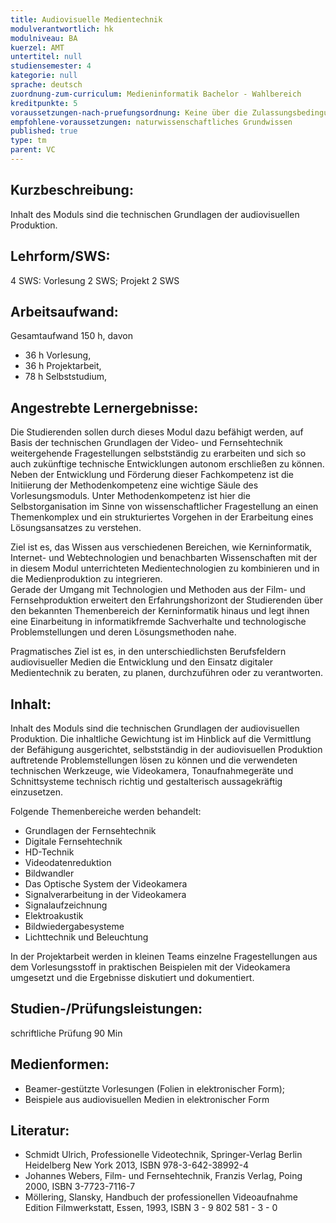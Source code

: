 ```yaml
---
title: Audiovisuelle Medientechnik
modulverantwortlich: hk
modulniveau: BA
kuerzel: AMT
untertitel: null
studiensemester: 4
kategorie: null
sprache: deutsch
zuordnung-zum-curriculum: Medieninformatik Bachelor - Wahlbereich
kreditpunkte: 5
voraussetzungen-nach-pruefungsordnung: Keine über die Zulassungsbedingungen hinausgehenden Voraussetzungen
empfohlene-voraussetzungen: naturwissenschaftliches Grundwissen
published: true
type: tm
parent: VC
---
```


## Kurzbeschreibung:
Inhalt des Moduls sind die technischen Grundlagen der audiovisuellen Produktion. 

## Lehrform/SWS: 
4 SWS: Vorlesung 2 SWS; Projekt 2 SWS

## Arbeitsaufwand: 
Gesamtaufwand 150 h, davon
- 36 h Vorlesung, 
- 36 h Projektarbeit,  
- 78 h Selbststudium, 


## Angestrebte Lernergebnisse:
Die Studierenden sollen durch dieses Modul dazu befähigt werden, auf Basis der technischen Grundlagen der Video- und Fernsehtechnik weitergehende Fragestellungen selbstständig zu erarbeiten und sich so auch zukünftige technische Entwicklungen autonom erschließen zu können.  
Neben der Entwicklung und Förderung dieser Fachkompetenz ist die Initiierung der Methodenkompetenz eine wichtige Säule des Vorlesungsmoduls. Unter Methodenkompetenz ist hier die Selbstorganisation im Sinne von wissenschaftlicher Fragestellung an einen Themenkomplex und ein strukturiertes Vorgehen in der Erarbeitung eines Lösungsansatzes zu verstehen.  

Ziel ist es, das Wissen aus verschiedenen Bereichen, wie Kerninformatik, Internet- und Webtechnologien und benachbarten Wissenschaften mit der in diesem Modul unterrichteten Medientechnologien zu kombinieren und in die Medienproduktion zu integrieren.  
Gerade der Umgang mit Technologien und Methoden aus der Film- und Fernsehproduktion erweitert den Erfahrungshorizont der Studierenden über den bekannten Themenbereich der Kerninformatik hinaus und legt ihnen eine Einarbeitung in informatikfremde Sachverhalte und technologische Problemstellungen und deren Lösungsmethoden nahe.

Pragmatisches Ziel ist es, in den unterschiedlichsten Berufsfeldern audiovisueller Medien die Entwicklung und den Einsatz digitaler Medientechnik zu beraten, zu planen, durchzuführen oder zu verantworten.


## Inhalt:
Inhalt des Moduls sind die technischen Grundlagen der audiovisuellen Produktion. Die inhaltliche Gewichtung ist im Hinblick auf die Vermittlung der Befähigung ausgerichtet, selbstständig in der audiovisuellen Produktion auftretende Problemstellungen lösen zu können und die verwendeten technischen Werkzeuge, wie Videokamera, Tonaufnahmegeräte und Schnittsysteme technisch richtig und gestalterisch aussagekräftig einzusetzen. 

Folgende Themenbereiche werden behandelt:
- Grundlagen der Fernsehtechnik
- Digitale Fernsehtechnik
- HD-Technik
- Videodatenreduktion
- Bildwandler
- Das Optische System der Videokamera
- Signalverarbeitung in der Videokamera
- Signalaufzeichnung
- Elektroakustik
- Bildwiedergabesysteme
- Lichttechnik und Beleuchtung

In der Projektarbeit werden in kleinen Teams einzelne Fragestellungen aus dem Vorlesungsstoff in praktischen Beispielen mit der Videokamera umgesetzt und die Ergebnisse diskutiert und dokumentiert.


## Studien-/Prüfungsleistungen:
schriftliche Prüfung 90 Min

## Medienformen:
- Beamer-gestützte Vorlesungen (Folien in elektronischer Form); 
- Beispiele aus audiovisuellen Medien in elektronischer Form


## Literatur:
- Schmidt Ulrich, Professionelle Videotechnik,
Springer-Verlag Berlin Heidelberg New York 2013, ISBN 978-3-642-38992-4
- Johannes Webers, Film- und Fernsehtechnik,
Franzis Verlag, Poing 2000, ISBN 3-7723-7116-7
- Möllering, Slansky, Handbuch der professionellen Videoaufnahme
Edition Filmwerkstatt, Essen, 1993, ISBN 3 - 9 802 581 - 3 - 0
